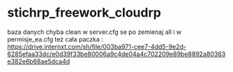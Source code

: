 # stichrp_freework_cloudrp

 baza danych chyba clean w server.cfg se po zemienaj all i w permisje_ea.cfg też 
 cała paczka :
 https://drive.internxt.com/sh/file/003ba971-cee7-4dd5-9e2d-6285efaa33dc/e0d39f33be80006a9c4de04a4c702209e89be8892a80363e382e6b68ae5dca4d
